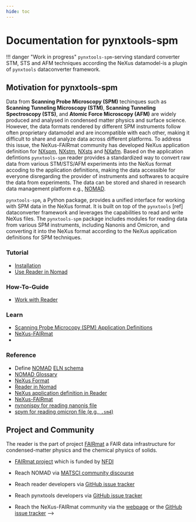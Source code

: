 ```yaml
---
hide: toc
---
```


<!-- A single sentence that says what the product is, succinctly and memorably -->
<!-- A paragraph of one to three short sentences, that describe what the product does. -->
<!-- A third paragraph of similar length, this time explaining what need the product meets -->
<!-- Finally, a paragraph that describes whom the product is useful for. -->

# Documentation for pynxtools-spm

!!! danger "Work in progress"
`pynxtools-spm`-serving standard converter STM, STS and AFM techniques according the NeXus datamodel-is a plugin of `pynxtools` dataconverter framework.

## **Motivation for pynxtools-spm**

Data from __Scanning Probe Microscopy (SPM)__ techinques such as __Scanning Tunneling Microscopy (STM)__, __Scanning Tunneling Spectroscopy (STS)__, and __Atomic Force Microscopy (AFM)__ are widely produced and analysed in condensed matter physics and surface science. However, the data formats rendered by different SPM instruments follow often proprietary datamodel and are incompatible with each other, making it difficult to share and analyze data across different platforms. To address this issue, the NeXus-FAIRmat community has developed NeXus application definition for [NXspm](https://fairmat-nfdi.github.io/nexus_definitions/classes/contributed_definitions/NXspm.html), [NXstm](https://fairmat-nfdi.github.io/nexus_definitions/classes/contributed_definitions/NXstm.html), [NXsts](https://fairmat-nfdi.github.io/nexus_definitions/classes/contributed_definitions/NXsts.html) and [NXafm](https://fairmat-nfdi.github.io/nexus_definitions/classes/contributed_definitions/NXafm.html). Based on the application defintions `pynxtools-spm` reader provides a standardized way to convert raw data from various STM/STS/AFM experiments into the NeXus format accoding to the application definitions, making the data accessible for everyone disregarding the provider of instruments and softwares to acquire the data from experiments. The data can be stored and shared in research data management platform e.g., [NOMAD](https://nomad-lab.eu/nomad-lab/).

`pynxtools-spm`, a Python package, provides a unified interface for working with SPM data in the NeXus format. It is built on top of the `pynxtools` [ref] dataconverter framework and leverages the capabilities to read and write NeXus files. The `pynxtools-spm` package includes modules for reading data from various SPM instruments, including Nanonis and Omicron, and converting it into the NeXus format according to the NeXus application definitions for SPM techniques.

<div markdown="block" class="home-grid">
<div markdown="block">

### Tutorial
- [Installation](tutorials/installation.md)
- [Use Reader in Nomad](tutorials/reader-use-in-nomad.md)

</div>
<!-- 1. [Installation](tutorial/installation.md)
         1. With Command Line Interface (CLI) to convert data into NeXus format
     2. Discover the Reader functionality in Nomad
         1. Upload data in Nomad using drag and drop
         2. Upload data in Nomad using yaml ELN file
     3. Run Reader in north tools
 -->
<div markdown="block">

### How-To-Guide

<!--TODO: 3. Extend the reader functionality or Add new reader for other file formats
      1. Add new file format
      2. Extend existing file format
      3. Test your changes
      4. Contribute your changes
    4. Propose changes in NeXus application definition via NeXus-FAIRmat webpage
-->

- [Work with Reader](how-to-guides/how-to-interact-with-reader.md)

</div>
<div markdown="block">

### Learn
<!-- 1. Reader architecture
     1.1. Principles for shared Application defintions
     2. Reader interface and its components
          1. ELN file
          2. Config file of Reader
     2. Code principle
     3. Explanation of important concepts
         1. Explanation
         2. Supported File Formats and File Versions
         3. NeXus Application Definition
         4. Introduction to Reader Input Files
         5. Useful Functions
     4. Application definition design
-->

- [Scanning Probe Microcopy (SPM) Application Definitions](https://fairmat-nfdi.github.io/nexus_definitions/classes/contributed_definitions/spm-structure.html#spm-structure)
- [NeXus-FAIRmat](https://fairmat-nfdi.github.io/nexus_definitions/index.html)
- 
</div>
<div markdown="block">

### Reference

<!-- 1. List of files supported by the Reader follow XPS -->

- Define [NOMAD](https://nomad-lab.eu/nomad-lab/) [ELN schema](https://nomad-lab.eu/prod/v1/staging/docs/howto/customization/elns.html#schemas-for-elns)
- [NOMAD Glossary](https://nomad-lab.eu/prod/v1/staging/docs/reference/glossary.html)
- [NeXus Format](https://www.nexusformat.org/)
- [Reader in Nomad](reference/reference.md#nomad)
- [NeXus application definition in Reader](reference/reference.md#nexus)
- [NeXus-FAIRmat](https://fairmat-nfdi.github.io/nexus_definitions/index.html)
- [nynonispy for reading nanonis file](https://github.com/underchemist/nanonispy)
- [spym for reading omicron file (e.g., `.sm4`)](https://github.com/underchemist/spym)

</div>
</div>

## Project and Community

The reader is the part of project [FAIRmat](https://www.fairmat-nfdi.eu/fairmat) a FAIR data infrastructure for condensed-matter physics and the chemical physics of solids.

- [FAIRmat project](https://gepris.dfg.de/gepris/projekt/460197019?language=en) which is funded by [NFDI](https://www.nfdi.de/)
- Reach NOMAD via [MATSCI community discourse](https://matsci.org/c/nomad/32)
- Reach reader developers via [GitHub issue tracker](https://github.com/FAIRmat-NFDI/pynxtools-spm/issues)
- Reach pynxtools developers via [GitHub issue tracker](https://github.com/FAIRmat-NFDI/pynxtools/issues)

- Reach the NeXus-FAIRmat community via the [webpage](https://fairmat-nfdi.github.io/nexus_definitions/) or the [GitHub issue tracker](https://fairmat-nfdi.github.io/nexus_definitions/) -->
